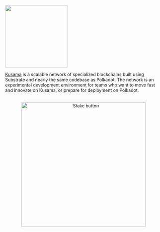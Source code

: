 # <p align="center">
  <img width="200" src="https://user-images.githubusercontent.com/95366163/149375196-81f35561-0890-4046-9756-b1adff3d7114.png">
</p>

[Kusama](https://kusama.network/) is a scalable network of specialized blockchains built using Substrate and nearly the same codebase as Polkadot. The network is an experimental development environment for teams who want to move fast and innovate on Kusama, or prepare for deployment on Polkadot. <br>
<br>


<p align="center">
  <img width="400" alt="Stake button" src="https://user-images.githubusercontent.com/95366163/149524609-756864ef-1cc9-4eca-8ab9-433b14ad4cbb.png">
</p>
